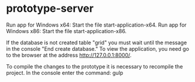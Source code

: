 # prototype-server

Run app for Windows x64: Start the file start-application-x64.
Run app for Windows x86: Start the file start-application-x86.

If the database is not created table "grid" you must wait until the message in the console "End create database."
To view the application, you need go to the browser at the address http://127.0.0.1:8000/.

To compile the changes to the prototype it is necessary to recompile the project. In the console enter the command: gulp